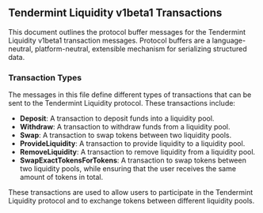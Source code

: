 

## Tendermint Liquidity v1beta1 Transactions

This document outlines the protocol buffer messages for the Tendermint Liquidity v1beta1 transaction messages. Protocol buffers are a language-neutral, platform-neutral, extensible mechanism for serializing structured data.

### Transaction Types

The messages in this file define different types of transactions that can be sent to the Tendermint Liquidity protocol. These transactions include:

- **Deposit**: A transaction to deposit funds into a liquidity pool.
- **Withdraw**: A transaction to withdraw funds from a liquidity pool.
- **Swap**: A transaction to swap tokens between two liquidity pools.
- **ProvideLiquidity**: A transaction to provide liquidity to a liquidity pool.
- **RemoveLiquidity**: A transaction to remove liquidity from a liquidity pool.
- **SwapExactTokensForTokens**: A transaction to swap tokens between two liquidity pools, while ensuring that the user receives the same amount of tokens in total.

These transactions are used to allow users to participate in the Tendermint Liquidity protocol and to exchange tokens between different liquidity pools.


